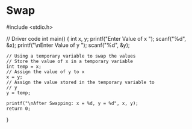 # Swap
#include <stdio.h>
 
// Driver code
int main()
{
    int x, y;
    printf("Enter Value of x ");
    scanf("%d", &x);
    printf("\nEnter Value of y ");
    scanf("%d", &y);
 
    // Using a temporary variable to swap the values
    // Store the value of x in a temporary variable
    int temp = x;
    // Assign the value of y to x
    x = y;
    // Assign the value stored in the temporary variable to
    // y
    y = temp;
 
    printf("\nAfter Swapping: x = %d, y = %d", x, y);
    return 0;
}
